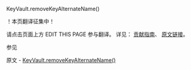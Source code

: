  KeyVault.removeKeyAlternateName()

 ！本页翻译征集中！

请点击页面上方 EDIT THIS PAGE 参与翻译。
详见：
[贡献指南]( https://github.com/whaleal/MongoDB-Manual-zh/blob/master/CONTRIBUTING.md )、
[原文链接](  https://docs.mongodb.com/manual/reference/method/KeyVault.removeKeyAlternateName/  )。

 参见

原文 - [KeyVault.removeKeyAlternateName()]( https://docs.mongodb.com/manual/reference/method/KeyVault.removeKeyAlternateName/ )

